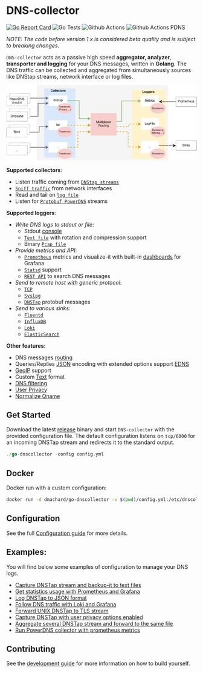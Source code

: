 # DNS-collector

[![Go Report Card](https://goreportcard.com/badge/github.com/dmachard/go-dns-collector)](https://goreportcard.com/report/dmachard/go-dns-collector)
![Go Tests](https://github.com/dmachard/go-dns-collector/actions/workflows/testing-go.yml/badge.svg)
![Github Actions](https://github.com/dmachard/go-dns-collector/actions/workflows/testing-dnstap.yml/badge.svg)
![Github Actions PDNS](https://github.com/dmachard/go-dns-collector/actions/workflows/testing-powerdns.yml/badge.svg)

*NOTE: The code before version 1.x is considered beta quality and is subject to breaking changes.*

`DNS-collector` acts as a passive high speed **aggregator, analyzer, transporter and logging** for your DNS messages, written in **Golang**. The DNS traffic can be collected and aggregated from simultaneously sources like DNStap streams, network interface or log files.

![overview](doc/overview.png)

**Supported collectors**:
- Listen traffic coming from [`DNStap streams`](doc/collectors.md#dns-tap)
- [`Sniff traffic`](doc/collectors.md#dns-sniffer) from network interfaces
- Read and tail on [`log file`](doc/collectors.md#tail)
- Listen for [`Protobuf PowerDNS`](doc/collectors.md#protobuf-powerdns) streams

**Supported loggers**:
- *Write DNS logs to stdout or file*:
    - Stdout [console](doc/loggers.md#stdout)
    - [`Text file`](doc/loggers.md#log-file) with rotation and compression support
    - Binary [`Pcap file`](doc/loggers.md#pcap-file)
- *Provide metrics and API*:
    - [`Prometheus`](doc/loggers.md#prometheus) metrics and visualize-it with built-in [dashboards](doc/dashboards.md) for Grafana
    - [`Statsd`](doc/loggers.md#statsd-client) support
    - [`REST API`](doc/loggers.md#rest-api) to search DNS messages
- *Send to remote host with generic protocol*:
    - [`TCP`](doc/loggers.md#tcp-client)
    - [`Syslog`](doc/loggers.md#syslog)
    - [`DNSTap`](doc/loggers.md#dnstap-client) protobuf messages
- *Send to various sinks*:
    - [`Fluentd`](doc/loggers.md#fluentd-client)
    - [`InfluxDB`](doc/loggers.md#influxdb-client)
    - [`Loki`](doc/loggers.md#loki-client)
    - [`ElasticSearch`](doc/loggers.md#elasticsearch-client)

**Other features**:
- DNS messages [routing](doc/multiplexer.md)
- Queries/Replies [JSON](doc/dnsjson.md) encoding with  extended options support [EDNS](doc/dnsparser.md)
- [GeoIP](doc/configuration.md#geoip-support) support
- Custom [Text](doc/configuration.md#custom-text-format) format
- [DNS filtering](doc/configuration.md#dns-filtering)
- [User Privacy](doc/configuration.md#user-privacy)
- [Normalize Qname](doc/configuration.md#qname-lowercase)

## Get Started

Download the latest [release](https://github.com/dmachard/go-dns-collector/releases) binary and start `DNS-collector` with the provided configuration file. The default configuration listens on `tcp/6000` for an incoming DNSTap stream  and redirects it to the standard output.

```go
./go-dnscollector -config config.yml
```


## Docker

Docker run with a custom configuration:

```bash
docker run -d dmachard/go-dnscollector -v $(pwd)/config.yml:/etc/dnscollector/config.yml
```

## Configuration

See the full [Configuration guide](doc/configuration.md) for more details.

## Examples:

You will find below some examples of configuration to manage your DNS logs.

- [Capture DNSTap stream and backup-it to text files](https://dmachard.github.io/posts/0034-dnscollector-dnstap-to-log-files/)
- [Get statistics usage with Prometheus and Grafana](https://dmachard.github.io/posts/0035-dnscollector-grafana-prometheus/)
- [Log DNSTap to JSON format](https://dmachard.github.io/posts/0042-dnscollector-dnstap-json-answers/)
- [Follow DNS traffic with Loki and Grafana](https://dmachard.github.io/posts/0044-dnscollector-grafana-loki/)
- [Forward UNIX DNSTap to TLS stream](example-config/use-case-5.yml)
- [Capture DNSTap with user privacy options enabled](example-config/use-case-6.yml)
- [Aggregate several DNSTap stream and forward to the same file](example-config/use-case-7.yml)
- [Run PowerDNS collector with prometheus metrics](example-config/use-case-8.yml)

## Contributing

See the [development guide](doc/development.md) for more information on how to build yourself.
